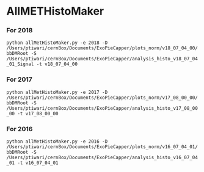 # AllMETHistoMaker

### For 2018
```python allMetHistoMaker.py -e 2018 -D /Users/ptiwari/cernBox/Documents/ExoPieCapper/plots_norm/v18_07_04_00/bbDMRoot -S /Users/ptiwari/cernBox/Documents/ExoPieCapper/analysis_histo_v18_07_04_01_Signal -t v18_07_04_00```

### For 2017
```python allMetHistoMaker.py -e 2017 -D /Users/ptiwari/cernBox/Documents/ExoPieCapper/plots_norm/v17_08_00_00/bbDMRoot -S /Users/ptiwari/cernBox/Documents/ExoPieCapper/analysis_histo_v17_08_00_00 -t v17_08_00_00```

### For 2016
```python allMetHistoMaker.py -e 2016 -D /Users/ptiwari/cernBox/Documents/ExoPieCapper/plots_norm/v16_07_04_01/bbDMRoot -S /Users/ptiwari/cernBox/Documents/ExoPieCapper/analysis_histo_v16_07_04_01 -t v16_07_04_01```
